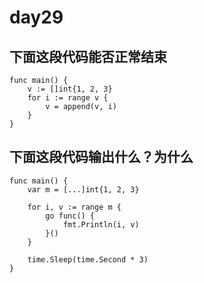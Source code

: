 # day29

## 下面这段代码能否正常结束

```golang
func main() {
    v := []int{1, 2, 3}
    for i := range v {
        v = append(v, i)
    }
}
```

## 下面这段代码输出什么？为什么

```golang
func main() {
    var m = [...]int{1, 2, 3}

    for i, v := range m {
        go func() {
            fmt.Println(i, v)
        }()
    }

    time.Sleep(time.Second * 3)
}
```

